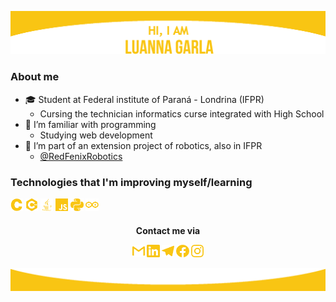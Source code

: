 ![header](images/top.png)
### About me 
* :mortar_board: Student at Federal institute of Paraná - Londrina (IFPR) 
  * Cursing the technician informatics curse integrated with High School 
* :dart: I’m familiar with programming 
  * Studying web development 
* :robot: I’m part of an extension project of robotics, also in IFPR 
  * <a href = "https://github.com/RedFenixRobotics">@RedFenixRobotics</a>


### Technologies that I'm improving myself/learning 
<img alt="linguagem C" src="images/c.png" width="4%" > <img alt="linguagem C++" src="images/cplusplus.png" width="4%">  <img alt="linguagem JAVA" src="images/java.png" width="4%"> <img alt="linguagem JS" src="images/javascript.png" width="4%"> <img alt="linguagem Python" src="images/python.png" width="4%"> <img alt="Arduino" src="images/arduino.png" width="4%">
  
<h4 <p align="center">Contact me via</p>
<p align="center"> 
<a href = "mailto:luagarla@gmail.com"><img src="images/gmail.png" width="4%"></a>
<a href = "https://www.linkedin.com/in/luannagarla/"><img src="images/linkedin.png" width="4%"></a> 
<a href = "https://t.me/luannagarla"><img src="images/telegram.png" width="4%"></a>
<a href = "https://www.facebook.com/luanna.garla"><img src="images/facebook.png" width="4%"></a>
 <a href = "https://www.instagram.com/luannagarla/"><img src="images/instagram.png" width="4%"></a>
</p>

![rodape](images/final.png)






